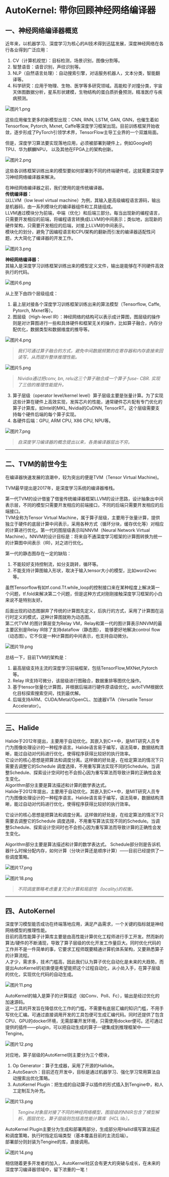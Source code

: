 # AutoKernel: 带你回顾神经网络编译器
## 一、神经网络编译器概览
近年来，以机器学习、深度学习为核心的AI技术得到迅猛发展，深度神经网络在各行各业得到广泛应用：  
1.  CV（计算机视觉）：目标检测，场景识别，图像分割等。  
2.  智慧语音：语音识别，声纹识别等。  
3.  NLP（自然语言处理）：自动搜索引擎，对话服务机器人，文本分类，智能翻译等。  
4.  科学研究：应用于物理、生物、医学等多研究领域。高能粒子对撞分类，宇宙天体图数据分析，星系形状建模，生物结构的蛋白质折叠预测，精准医疗与疾病预测。      
       
![图片1.png](Images/Compiler/图片1.png)  
      
这些应用催生更多的新模型出现：CNN, RNN, LSTM, GAN, GNN，也催生着如Tensorflow, Pytorch, Mxnet, Caffe等深度学习框架出现。目前训练框架开始收敛，逐步形成了PyTorch引领学术界，TensorFlow主导工业界的一个双雄局面。  

但是，深度学习算法要实现落地应用，必须被部署到硬件上，例如Google的TPU、华为麒麟NPU， 以及其他在FPGA上的架构创新。  
     
![图片2.png](https://github.com/Steve-Selite/AutoKernal/blob/main/Picture/Article%20One/%E5%9B%BE%E7%89%872.png?raw=true)  
       
这些各训练框架训练出来的模型要如何部署到不同的终端硬件呢，这就需要深度学习神经网络编译器来解决。  

在神经网络编译器之前，我们使用的是传统编译器。  
**传统编译器：**  
以LLVM（low level virtual machine）为例，其输入是高级编程语言源码，输出是机器码，由一系列模块化的编译器组件和工具链组成。  
LLVM通过模块分为前端，中端（优化）和后端三部分。每当出现新的编程语言，只需要开发相应的前端，将编程语言转换成LLVM的中间表示；类似地，出现新的硬件架构，只需要开发相应的后端，对接上LLVM的中间表示。  
模块化的划分，避免了因编程语言和CPU架构的翻新而引发的编译器适配性问题，大大简化了编译器的开发工作。
    
![图片3.png](https://github.com/Steve-Selite/AutoKernal/blob/main/Picture/Article%20One/%E5%9B%BE%E7%89%873.png?raw=true)   
     
**神经网络编译器：**  
其输入是深度学习训练框架训练出来的模型定义文件，输出是能够在不同硬件高效执行的代码。  
      
![图片6.png](https://github.com/Steve-Selite/AutoKernal/blob/main/Picture/Article%20One/%E5%9B%BE%E7%89%876.png?raw=true)  
     
从上至下由四个层级组成：  
1. 最上层对接各个深度学习训练框架训练出来的算法模型（Tensorflow, Caffe, Pytorch, Mxnet等）。  
2. 图层级（High-level IR）：神经网络的结构可以表示成计算图，图层级的操作则是对计算图进行一些和具体硬件和框架无关的操作，比如算子融合，内存分配优化，数据类型和数据维度的推导等。  
      
![图片4.png](https://github.com/Steve-Selite/AutoKernal/blob/main/Picture/Article%20One/%E5%9B%BE%E7%89%874.png?raw=true)  
> _我们可通过算子融合的方式，避免中间数据频繁的在寄存器和内存直接来回读写，从而提升整体推理性能。_  
     
![图片5.png](https://github.com/Steve-Selite/AutoKernal/blob/main/Picture/Article%20One/%E5%9B%BE%E7%89%875.png?raw=true)  
> _Nividia通过把conv, bn, relu这三个算子融合成一个算子 fuse- CBR. 实现了三倍的推理性能提升。_  
     
3.  算子层级（operator level/kernel level）算子层级主要是张量计算。为了实现这些计算在硬件上高效实现，发挥芯片的性能，通常硬件芯片配有专门优化的算子计算库，如Intel的MKL, Nvidia的CuDNN, TensorRT。这个层级需要支持每个硬件后端的每个算子实现。  
4.  各硬件后端：GPU, ARM CPU, X86 CPU, NPU等。  
     
![图片7.png](https://github.com/Steve-Selite/AutoKernal/blob/main/Picture/Article%20One/%E5%9B%BE%E7%89%877.png?raw=true)  
>_自深度学习编译器的概念提出以来，各类编译器层出不穷。_  
      
___
## 二、TVM的前世今生  
在编译器快速发展的浪潮中，较为突出的便是TVM（Tensor Virtual Machine)。  

TVM最早提出是2017年，是深度学习系统的编译器堆栈。  

第一代TVM的设计借鉴了借鉴传统编译器框架LLVM的设计思路，设计抽象出中间表示层，不同的模型只需要开发相应的前端接口，不同的后端只需要开发相应的后端接口。  
TVM全称为Tensor Virtual Machine，属于算子层级，主要用于张量计算，提供独立于硬件的底层计算中间表示，采用各种方式（循环分块，缓存优化等）对相应的计算进行优化。第一代的图层级表示叫NNVM（Neural Network Virtual Machine）。NNVM的设计目标是：将来自不通深度学习框架的计算图转换为统一的计算图中间表示（IR)，对之进行优化。  

第一代的静态图存在一定的缺陷：  
1. 不能较好支持控制流，如分支跳转，循环等。  
2.  不能支持计算图输入形状，取决于输入tensor大小的模型，比如word2vec等。  

虽然Tensorflow有如tf.cond.Tf.while_loop的控制接口来在某种程度上解决第一个问题，tf.fold来解决第二个问题，但是这种方式对刚刚接触深度学习框架的小白来说不是特别友好。  

后面出现的动态图摒弃了传统的计算图先定义，后执行的方式，采用了计算图在运行时定义的模式，这种计算图就称为动态图。  
第二代TVM 的图计算层变为Relay VM，Relay和第一代的图计算表示NNVM的最主要区别是Relay IR除了支持dataflow（静态图）， 能够更好地解决control flow（动态图）。它不仅是一种计算图的中间表示，也支持自动微分。  
    
![图片19.png](https://github.com/Steve-Selite/AutoKernal/blob/main/Picture/Article%20One/%E5%9B%BE%E7%89%8719.png?raw=true)  
      
总结一下，目前TVM的架构是：  
1. 最高层级支持主流的深度学习前端框架，包括TensorFlow,MXNet,Pytorch等。  
2.  Relay IR支持可微分，该层级进行图融合，数据重排等图优化操作。  
3.  基于tensor张量化计算图，并根据后端进行硬件原语级优化，autoTVM根据优化目标探索搜索空间，找到最优解。  
4.  后端支持ARM、CUDA/Metal/OpenCL、加速器VTA（Versatile Tensor Accelerator）。  
___  
## 三、Halide  
Halide于2012年提出，主要用于自动优化。其嵌入到C++中，是MIT研究人员专门为图像处理设计的一种程序语言。Halide语言易于编写，语法简单，数据结构清晰，能过自动对代码进行优化，使得程序获得比较好的执行效率。  
它设计的核心思想是把算法和调度分离。这样做的好处是，在给定算法的情况下只需要去调整它的Schedule 调度选择，不用重写算法实现不同的Schedule。当调整Schedule、探索设计空间时也不会担心因为重写算法而导致计算的正确性会发生变化。  
Algorithm部分主要是算法描述和计算的数学表达式。  
Halide于2012年提出，主要用于自动优化。其嵌入到C++中，是MIT研究人员专门为图像处理设计的一种程序语言。Halide语言易于编写，语法简单，数据结构清晰，能过自动对代码进行优化，使得程序获得比较好的执行效率。

它设计的核心思想是把算法和调度分离。这样做的好处是，在给定算法的情况下只需要去调整它的Schedule 调度选择，不用重写算法实现不同的Schedule。当调整Schedule、探索设计空间时也不会担心因为重写算法而导致计算的正确性会发生变化。

Algorithm部分主要是算法描述和计算的数学表达式。
Schedule部分则是告诉机器什么时候分配内存，如何计算（分块计算还是顺序计算）——目前已经提供了一些调度策略。  
    
![图片17.png](https://github.com/Steve-Selite/AutoKernal/blob/main/Picture/Article%20One/%E5%9B%BE%E7%89%8717.png?raw=true)   
     
![图片18.png](https://github.com/Steve-Selite/AutoKernal/blob/main/Picture/Article%20One/%E5%9B%BE%E7%89%8718.png?raw=true)  
> _不同调度策略考虑重复冗余计算和局部性（locality)的权衡。_    
    
___
## 四、AutoKernel  
深度学习模型能否成功在终端落地应用，满足产品需求，一个关键的指标就是神经网络模型的推理性能。  
目前的高性能算子计算库主要是由高性能计算优化工程师进行手工开发。然而新的算法/硬件的不断涌现，导致了算子层级的优化开发工作量巨大。同时优化代码的工作并不是一件简单的事，它要求工程师既要精通计算机体系架构，又要熟悉算子的计算流程。  
人才少，需求多，技术门槛高，因此我们认为算子优化自动化是未来的大趋势。而提出AutoKernel的初衷便是希望能把这个过程自动化，从小处入手，在算子层级的优化，实现优化代码的自动生成。  
      
![图片11.png](https://github.com/Steve-Selite/AutoKernal/blob/main/Picture/Article%20One/%E5%9B%BE%E7%89%8711.png?raw=true)  
     
AutoKernel的输入是算子的计算描述（如Conv、Poll、Fc），输出是经过优化的加速源码。  
这一工具的开发旨在降低优化工作的门槛，不需要有底层汇编的知识门槛，不用手写优化汇编。可通过直接调用开发的工具包便可生成汇编代码。同时还提供了包含CPU、GPU的docker环境，无需部署开发环境，只需使用docker便可。还可通过提供的插件——plugin，可以把自动生成的算子一键集成到推理框架中——Tengine。  
      
![图片12.png](https://github.com/Steve-Selite/AutoKernal/blob/main/Picture/Article%20One/%E5%9B%BE%E7%89%8712.png?raw=true)  
     
对应地，算子层级的AutoKernel则主要分为三个模块，  
1. Op Generator：算子生成器，采用了开源的Hallide。  
2.  AutoSearch：目前还在开发中，目标是通过机器学习、强化学习常用算法自动搜索出优化策略。  
3.  AutoKernel Plugin：把生成的自动算子以插件的形式插入到Tengine中，和人工定制互为补充。  
     
![图片13.png](https://github.com/Steve-Selite/AutoKernal/blob/main/Picture/Article%20One/%E5%9B%BE%E7%89%8713.png?raw=true)    
> _Tengine对象层对接了不同的神经网络模型，图层级的NNIR包含了模型解析、图层优化，算子层级则包括高性能计算库（HCL lib）。_    
     
AutoKernel Plugin主要分为生成和部署两部分，生成部分用Hallid填写算法描述和调度策略，执行时指定后端类型（基本覆盖目前的主流后端）。  
部署部分则封装为Tengine的库，直接调用。  
     
![图片14.png](https://github.com/Steve-Selite/AutoKernal/blob/main/Picture/Article%20One/%E5%9B%BE%E7%89%8714.png?raw=true)    
      
相信随着更多开发者的加入，AutoKernel社区会有更大的突破与成长，在未来的深度学习编译器领域中，留下浓重的一笔！  
